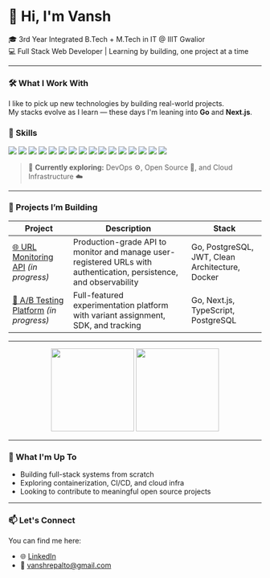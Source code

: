 # 👋 Hi, I'm Vansh

🎓 3rd Year Integrated B.Tech + M.Tech in IT @ IIIT Gwalior  
💻 Full Stack Web Developer | Learning by building, one project at a time

---

### 🛠️ What I Work With

I like to pick up new technologies by building real-world projects.  
My stacks evolve as I learn — these days I'm leaning into **Go** and **Next.js**.

### 🧠 Skills

<p align="left">
  <!-- Frontend -->
  <img src="https://img.shields.io/badge/HTML5-E34F26?style=for-the-badge&logo=html5&logoColor=white" />
  <img src="https://img.shields.io/badge/CSS3-1572B6?style=for-the-badge&logo=css3&logoColor=white" />
  <img src="https://img.shields.io/badge/JavaScript-F7DF1E?style=for-the-badge&logo=javascript&logoColor=black" />
  <img src="https://img.shields.io/badge/TypeScript-3178C6?style=for-the-badge&logo=typescript&logoColor=white" />
  <img src="https://img.shields.io/badge/React-20232A?style=for-the-badge&logo=react&logoColor=61DAFB" />
  <img src="https://img.shields.io/badge/Next.js-000?style=for-the-badge&logo=nextdotjs&logoColor=white" />
  <img src="https://img.shields.io/badge/TailwindCSS-38B2AC?style=for-the-badge&logo=tailwind-css&logoColor=white" />
  <img src="https://img.shields.io/badge/Chart.js-F5788D?style=for-the-badge&logo=chartdotjs&logoColor=white" />

  <!-- Backend -->
  <img src="https://img.shields.io/badge/Node.js-339933?style=for-the-badge&logo=nodedotjs&logoColor=white" />
  <img src="https://img.shields.io/badge/Express-000?style=for-the-badge&logo=express&logoColor=white" />

  <!-- Databases -->
  <img src="https://img.shields.io/badge/MongoDB-47A248?style=for-the-badge&logo=mongodb&logoColor=white" />
  <img src="https://img.shields.io/badge/PostgreSQL-316192?style=for-the-badge&logo=postgresql&logoColor=white" />

  <!-- Languages -->
  <img src="https://img.shields.io/badge/Go-00ADD8?style=for-the-badge&logo=go&logoColor=white" />
  <img src="https://img.shields.io/badge/Rust-000?style=for-the-badge&logo=rust&logoColor=white" />
  <img src="https://img.shields.io/badge/C-00599C?style=for-the-badge&logo=c&logoColor=white" />
  <img src="https://img.shields.io/badge/C++-00599C?style=for-the-badge&logo=c%2B%2B&logoColor=white" />
</p>


>🧪 **Currently exploring:** DevOps ⚙️, Open Source 🌱, and Cloud Infrastructure ☁️

---

### 🚀 Projects I’m Building

| Project | Description | Stack |
|---------|-------------|-------|
| [🌐 URL Monitoring API](https://github.com/1sh-repalto/url-monitoring-api) *(in progress)* | Production-grade API to monitor and manage user-registered URLs with authentication, persistence, and observability | Go, PostgreSQL, JWT, Clean Architecture, Docker |
| [🧪 A/B Testing Platform](https://github.com/1sh-repalto/ab-testing-platform) *(in progress)* | Full-featured experimentation platform with variant assignment, SDK, and tracking | Go, Next.js, TypeScript, PostgreSQL |

---

<!-- GitHub Stats (optional visuals) -->
<p align="center">
  <img src="https://github-readme-stats.vercel.app/api?username=1sh-repalto&show_icons=true&hide_border=true&theme=dracula" height="165">
  <img src="https://github-readme-stats.vercel.app/api/top-langs/?username=1sh-repalto&layout=compact&hide_border=true&theme=dracula" height="165">
</p>

---

### 🌱 What I'm Up To

- Building full-stack systems from scratch
- Exploring containerization, CI/CD, and cloud infra
- Looking to contribute to meaningful open source projects

---

### 📫 Let's Connect

You can find me here:

- 🌐 [LinkedIn](https://www.linkedin.com/in/repalto/)
- 📧 [vanshrepalto@gmail.com](mailto:vanshrepalto@gmail.com)
